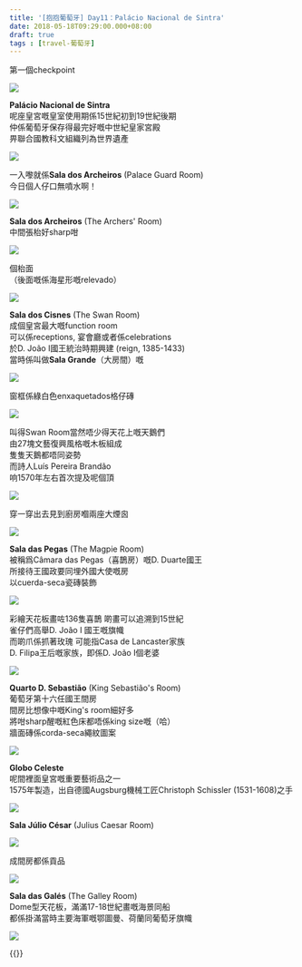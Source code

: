 ```yaml
---
title: '[抱抱葡萄牙] Day11：Palácio Nacional de Sintra'
date: 2018-05-18T09:29:00.000+08:00
draft: true
tags : [travel-葡萄牙]
---
```


第一個checkpoint  

![](/images/portugal11b.jpg)

**Palácio Nacional de Sintra**  
呢座皇宮嘅皇室使用期係15世紀初到19世紀後期  
仲係葡萄牙保存得最完好嘅中世紀皇家宮殿  
畀聯合國教科文組織列為世界遺產  

![](/images/portugal11b1.jpg)

一入嚟就係**Sala dos Archeiros** (Palace Guard Room)  
今日個人仔口無噴水啊！  

![](/images/portugal11b2.jpg)

**Sala dos Archeiros** (The Archers' Room)  
中間張枱好sharp咁  

![](/images/portugal11b3.jpg)

個枱面  
（後面嘅係海星形嘅relevado）

![](/images/portugal11b4.jpg)

**Sala dos Cisnes** (The Swan Room)  
成個皇宮最大嘅function room  
可以係receptions, 宴會廳或者係celebrations  
於D. João I國王統治時期興建 (reign, 1385-1433)  
當時係叫做**Sala Grande**（大房間）嘅  

![](/images/portugal11b5.jpg)

窗框係綠白色enxaquetados格仔磚  

![](/images/portugal11b6.jpg)

叫得Swan Room當然唔少得天花上嘅天鵝們  
由27塊文藝復興風格嘅木板組成  
隻隻天鵝都唔同姿勢  
而詩人Luís Pereira Brandão  
响1570年左右首次提及呢個頂  
  
![](/images/portugal11b7.jpg)
  
穿一穿出去見到廚房嗰兩座大煙囪  

![](/images/portugal11b8.jpg)

**Sala das Pegas** (The Magpie Room)  
被稱爲Câmara das Pegas（喜鵲房）嘅D. Duarte國王  
所接待王國政要同埋外國大使嘅房  
以cuerda-seca瓷磚裝飾  

![](/images/portugal11b9.jpg)

彩繪天花板畫咗136隻喜鵲
啲畫可以追溯到15世紀  
雀仔們高舉D. João I 國王嘅旗幟  
而啲爪係抓著玫瑰
可能指Casa de Lancaster家族  
D. Filipa王后嘅家族，即係D. João I個老婆  

![](/images/portugal11b10.jpg)

**Quarto D. Sebastião** (King Sebastião's Room)  
葡萄牙第十六任國王間房  
間房比想像中嘅King's room細好多  
將咁sharp醒嘅紅色床都唔係king size嘅（哈）  
牆面磚係corda-seca繩紋圖案  

![](/images/portugal11b11.jpg)

**Globo Celeste**  
呢間裡面皇宮嘅重要藝術品之一  
1575年製造，出自德國Augsburg機械工匠Christoph Schissler (1531-1608)之手   

![](/images/portugal11b12.jpg)

**Sala Júlio César** (Julius Caesar Room)  

![](/images/portugal11b13.jpg)

成間房都係貢品  

![](/images/portugal11b14.jpg)

**Sala das Galés** (The Galley Room)  
Dome型天花板，滿滿17-18世紀畫嘅海景同船  
都係掛滿當時主要海軍嘅鄂圖曼、荷蘭同葡萄牙旗幟  

![](/images/portugal11b15.jpg)









{{<portugal>}}  
